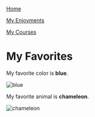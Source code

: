 [Home](/README.md)

[My Enjoyments](/Enjoyment.md)

[My Courses](/Courses.md)
# My Favorites

My favorite color is **blue**.

![blue](https://htmlcolorcodes.com/assets/images/colors/baby-blue-color-solid-background-1920x1080.png)

My favorite animal is **chameleon**.

![chameleon](https://www.thesprucepets.com/thmb/-QTn07Dcbk51mlkK9iaGyvYBOgs=/2000x1210/filters:no_upscale():max_bytes(150000):strip_icc()/GettyImages-969103888-5c44a97fc9e77c0001901f03.jpg)
